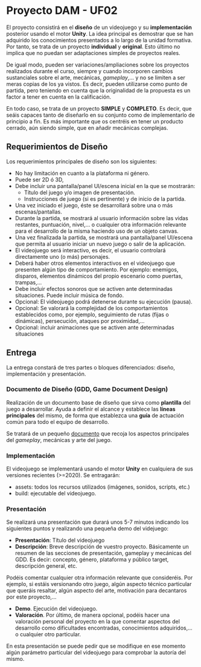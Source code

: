 # Proyecto DAM - UF02

El proyecto consistirá en el **diseño** de un videojuego y su **implementación** posterior usando el motor **Unity**.
La idea principal es demostrar que se han adquirido los conocimientos presentados a lo largo de la unidad formativa. Por tanto, se trata de un proyecto **individual** y **original**. Esto último no implica que no puedan ser adaptaciones simples de proyectos reales. 

De igual modo, pueden ser variaciones/ampliaciones sobre los proyectos realizados durante el curso, siempre y cuando incorporen cambios sustanciales sobre el arte, mecánicas, *gameplay*,... y no se limiten a ser meras copias de los ya vistos. Es decir, pueden utilizarse como punto de partida, pero teniendo en cuenta que la originalidad de la propuesta es un factor a tener en cuenta en la calificación.

En todo caso, se trata de un proyecto **SIMPLE** y **COMPLETO**. Es decir, que seáis capaces tanto de diseñarlo en su conjunto como de implementarlo de principio a fin. Es más importante que os centréis en tener un producto cerrado, aún siendo simple, que en añadir mecánicas complejas.


## Requerimientos de Diseño

Los requerimientos principales de diseño son los siguientes:
- No hay limitación en cuanto a la plataforma ni género. 
- Puede ser 2D ó 3D, 
- Debe incluir una pantalla/panel UI/escena inicial en la que se mostrarán:
    - Título del juego y/o imagen de presentación.
    - Instrucciones de juego (si es pertinente) y de inicio de la partida. 
- Una vez iniciado el juego, éste se desarrollará sobre una o más escenas/pantallas. 
- Durante la partida, se mostrará al usuario información sobre las vidas restantes, puntuación, nivel,... o cualquier otra información relevante para el desarrollo de la misma haciendo uso de un objeto canvas. 
- Una vez finalizada la partida, se mostrará una pantalla/panel UI/escena que permita al usuario iniciar un nuevo juego o salir de la aplicación. 
- El videojuego será interactivo, es decir, el usuario controlará directamente uno (o más) personajes. 
- Deberá haber otros elementos interactivos en el videojuego que presenten algún tipo de comportamiento. Por ejemplo: enemigos, disparos, elementos dinámicos del propio escenario como puertas, trampas,...
- Debe incluir efectos sonoros que se activen ante determinadas situaciones. Puede incluir música de fondo. 
- Opcional: El videojuego podrá detenerse durante su ejecución (pausa). 
- Opcional: Se valorará la complejidad de los comportamientos establecidos como, por ejemplo, seguimiento de rutas (fijas o dinámicas), persecución, ataques por proximidad,...
- Opcional: incluir animaciones que se activen ante determinadas situaciones

## Entrega

La entrega constará de tres partes o bloques diferenciados: diseño, implementación y presentación.

###  Documento de Diseño (GDD, Game Document Design)

Realización de un documento base de diseño que sirva como **plantilla** del juego a desarrollar. Ayuda a definir el alcance y establece las **líneas principales** del mismo, de forma que establezca una **guía** de actuación común para todo el equipo de desarrollo.

Se tratará de un pequeño [documento](GDD.md) que recoja los aspectos principales del *gameplay*, mecánicas y arte del juego. 

### Implementación

El videojuego se implementará usando el motor **Unity** en cualquiera de sus versiones recientes (>=2020). Se entragarán:
- assets: todos los recursos utilizados (imágenes, sonidos, scripts, etc.)
- build: ejecutable del videojuego. 


### Presentación

Se realizará una presentación que durará unos 5-7 minutos indicando los siguientes puntos y realizando una pequeña demo del videjuego:
- **Presentación**: Título del videojuego
- **Descripción**: Breve descripción de vuestro proyecto. Básicamente un resumen de las secciones de presentación, gameplay y mecánicas del GDD. Es decir: concepto, género, plataforma y público target, descripción general, etc. 

Podéis comentar cualquier otra información relevante que consideréis. Por ejemplo, si estáis versionando otro juego, algún aspecto técnico particular que queráis resaltar, algún aspecto del arte, motivación para decantaros por este proyecto,...
- **Demo**. Ejecución del videojuego.  
- **Valoración**. Por último, de manera opcional, podéis hacer una valoración personal del proyecto en la que comentar aspectos del desarrollo como dificultades encontradas, conocimientos adquiridos,... o cualquier otro particular.

En esta presentación se puede pedir que se modifique en ese momento algún parámetro particular del videojuego para comprobar la autoría del mismo.  

